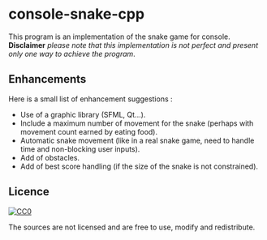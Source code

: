# console-snake-cpp
This program is an implementation of the snake game for console. 
**Disclaimer** *please note that this implementation is not perfect and present only one way to achieve the program*.

## Enhancements
Here is a small list of enhancement suggestions :
 - Use of a graphic library (SFML, Qt...).
 - Include a maximum number of movement for the snake (perhaps with movement count earned by eating food).
 - Automatic snake movement (like in a real snake game, need to handle time and non-blocking user inputs).
 - Add of obstacles.
 - Add of best score handling (if the size of the snake is not constrained).

## Licence
[![CC0](https://licensebuttons.net/p/zero/1.0/88x31.png)](http://creativecommons.org/publicdomain/zero/1.0/)

The sources are not licensed and are free to use, modify and redistribute.
